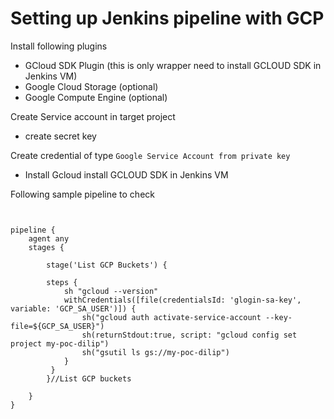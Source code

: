 # Setting up Jenkins pipeline with GCP

Install following plugins  
- GCloud SDK Plugin (this is only wrapper need to install GCLOUD SDK in Jenkins VM)
- Google Cloud Storage (optional)
- Google Compute Engine (optional)

Create Service account in target project
- create secret key

Create credential of type `Google Service Account from private key`


- Install Gcloud install GCLOUD SDK in Jenkins VM

Following sample pipeline to check 
```


pipeline {
    agent any
    stages {

        stage('List GCP Buckets') {

        steps {
            sh "gcloud --version"
            withCredentials([file(credentialsId: 'glogin-sa-key', variable: 'GCP_SA_USER')]) {
                sh("gcloud auth activate-service-account --key-file=${GCP_SA_USER}")
                sh(returnStdout:true, script: "gcloud config set project my-poc-dilip")
                sh("gsutil ls gs://my-poc-dilip")
            }
         }
        }//List GCP buckets

    }
}

```